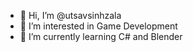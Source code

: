 - 👋 Hi, I’m @utsavsinhzala
- 👀 I’m interested in Game Development
- 🌱 I’m currently learning C# and Blender

<!---
utsavsinhzala/utsavsinhzala is a ✨ special ✨ repository because its `README.md` (this file) appears on your GitHub profile.
You can click the Preview link to take a look at your changes.
--->
